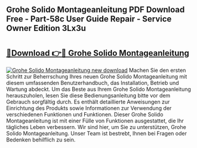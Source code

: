## Grohe Solido Montageanleitung PDF Download Free - Part-58c User Guide Repair - Service Owner Edition 3Lx3u

# <h2><a href="http://df7y8q.blite.top/?on=Grohe+Solido+Montageanleitung">🔗Download 👉🔴 Grohe Solido Montageanleitung</a></h2>

[![Grohe Solido Montageanleitung new download](https://i.imgur.com/lujVjoI.png)](http://df7y8q.blite.top/?on=Grohe+Solido+Montageanleitung)
Machen Sie den ersten Schritt zur Beherrschung Ihres neuen Grohe Solido Montageanleitung mit diesem umfassenden Benutzerhandbuch, das Installation, Betrieb und Wartung abdeckt. Um das Beste aus Ihrem Grohe Solido Montageanleitung herauszuholen, lesen Sie diese Bedienungsanleitung bitte vor dem Gebrauch sorgfältig durch. Es enthält detaillierte Anweisungen zur Einrichtung des Produkts sowie Informationen zur Verwendung der verschiedenen Funktionen und Funktionen. Dieser Grohe Solido Montageanleitung ist mit einer Fülle von Funktionen ausgestattet, die Ihr tägliches Leben verbessern. Wir sind hier, um Sie zu unterstützen, Grohe Solido Montageanleitung. Unser Team ist bestrebt, Ihnen bei Fragen oder Bedenken behilflich zu sein.
